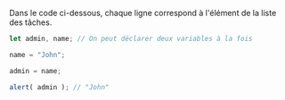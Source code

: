 Dans le code ci-dessous, chaque ligne correspond à l'élément de la liste des tâches.

```js run
let admin, name; // On peut déclarer deux variables à la fois

name = "John";

admin = name;

alert( admin ); // "John"
```
